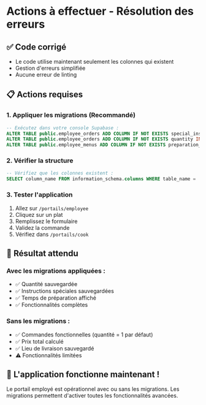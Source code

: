 # Actions à effectuer - Résolution des erreurs

## ✅ Code corrigé
- Le code utilise maintenant seulement les colonnes qui existent
- Gestion d'erreurs simplifiée
- Aucune erreur de linting

## 📋 Actions requises

### 1. Appliquer les migrations (Recommandé)
```sql
-- Exécutez dans votre console Supabase :
ALTER TABLE public.employee_orders ADD COLUMN IF NOT EXISTS special_instructions TEXT;
ALTER TABLE public.employee_orders ADD COLUMN IF NOT EXISTS quantity INTEGER DEFAULT 1 NOT NULL;
ALTER TABLE public.employee_menus ADD COLUMN IF NOT EXISTS preparation_time INTEGER DEFAULT 30 NOT NULL;
```

### 2. Vérifier la structure
```sql
-- Vérifiez que les colonnes existent :
SELECT column_name FROM information_schema.columns WHERE table_name = 'employee_orders';
```

### 3. Tester l'application
1. Allez sur `/portails/employee`
2. Cliquez sur un plat
3. Remplissez le formulaire
4. Validez la commande
5. Vérifiez dans `/portails/cook`

## 🎯 Résultat attendu

### Avec les migrations appliquées :
- ✅ Quantité sauvegardée
- ✅ Instructions spéciales sauvegardées
- ✅ Temps de préparation affiché
- ✅ Fonctionnalités complètes

### Sans les migrations :
- ✅ Commandes fonctionnelles (quantité = 1 par défaut)
- ✅ Prix total calculé
- ✅ Lieu de livraison sauvegardé
- ⚠️ Fonctionnalités limitées

## 🚀 L'application fonctionne maintenant !

Le portail employé est opérationnel avec ou sans les migrations. Les migrations permettent d'activer toutes les fonctionnalités avancées.









